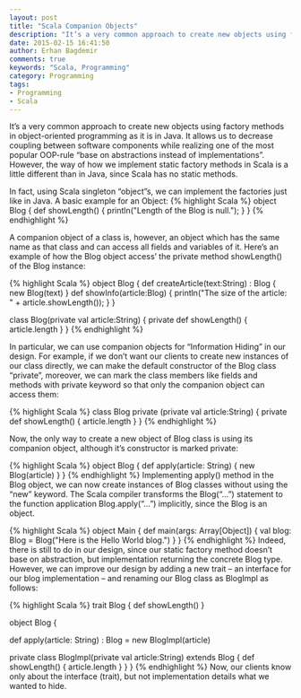 ```yaml
---
layout: post
title: "Scala Companion Objects"
description: "It’s a very common approach to create new objects using factory methods in object-oriented programming as it is in Java."
date: 2015-02-15 16:41:50
author: Erhan Bagdemir
comments: true
keywords: "Scala, Programming"
category: Programming
tags:
- Programming
- Scala
---
```



It’s a very common approach to create new objects using factory methods in object-oriented programming as it is in Java. It allows us to decrease coupling between software components while realizing one of the most popular OOP-rule “base on abstractions instead of implementations”. However, the way of how we implement static factory methods in Scala is a little different than in Java, since Scala has no static methods.

In fact, using Scala singleton “object”s, we can implement the factories just like in Java. A basic example for an Object:
{% highlight Scala %}
object Blog {
   def showLength() {
       println("Length of the Blog is null.");
   }
}
{% endhighlight %}

A companion object of a class is, however, an object which has the same name as that class and can access all fields and variables of it. Here’s an example of how the Blog object access’ the private method showLength() of the Blog instance:

{% highlight Scala %}
object Blog {
   def createArticle(text:String) : Blog {
       new Blog(text)
   }
   def showInfo(article:Blog) {
      println("The size of the article: " + article.showLength());
   }
}

class Blog(private val article:String) {
   private def showLength() {
       article.length
   }
}
{% endhighlight %}

In particular, we can use companion objects for “Information Hiding” in our design. For example, if we don’t want our clients to create new instances of our class directly, we can make the default constructor of the Blog class “private”, moreover, we can mark the class members like fields and methods with private keyword so that only the companion object can access them:

{% highlight Scala %}
class Blog private (private val article:String) {
   private def showLength() {
       article.length
   }
}
{% endhighlight %}

Now, the only way to create a new object of Blog class is using its companion object, although it’s constructor is marked private:

{% highlight Scala %}
object Blog {
   def apply(article: String) {
       new Blog(article)
   }
}
{% endhighlight %}
Implementing apply() method in the Blog object, we can now create instances of Blog classes without using the “new” keyword. The Scala compiler transforms the Blog(“…”) statement to the function application Blog.apply(“…”) implicitly, since the Blog is an object.

{% highlight Scala %}
object Main {
   def main(args: Array[Object]) {
       val blog: Blog = Blog("Here is the Hello World blog.")
   }
}
{% endhighlight %}
Indeed, there is still to do in our design, since our static factory method doesn’t base on abstraction, but implementation returning the concrete Blog type. However, we can improve our design by adding a new trait – an interface for our blog implementation – and renaming our Blog class as BlogImpl as follows:

{% highlight Scala %}
trait Blog {
    def showLength()
}

object Blog {

   def apply(article: String) : Blog = new BlogImpl(article)

   private class BlogImpl(private val article:String) extends Blog {
       def showLength() {
           article.length
       }
   }
}
{% endhighlight %}
Now, our clients know only about the interface (trait), but not implementation details what we wanted to hide.
